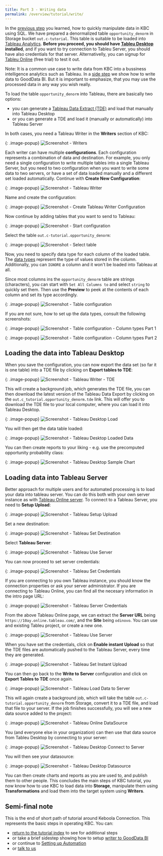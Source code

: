 ```yaml
---
title: Part 3 - Writing data
permalink: /overview/tutorial/write/
---
```


In the [previous step](/overview/tutorial/manipulate/) you learned, how to quickly manipulate data in
KBC using SQL. We have prepared a denormalized table `opportunity_denorm` in Storage bucket
`out.c-tutorial`. This table is suitable to be loaded into [Tableau Analytics](http://www.tableau.com/). 
**Before you proceed, you should have [Tableu Desktop](http://www.tableau.com/products/desktop) installed**, 
and if you want to try connection to Tableu Server, you should have also credentials for that server. 
Alternativelly, you can signup for [Tableu Online](http://www.tableau.com/products/cloud-bi) (free trial) to test it out.

Note: It is a common use case to write data from KBC into a bussiness intelligence analytics such as Tableau. 
In a [side step](/overview/tutorial/write/gooddata/) we show how to write data to GoodData BI. But it is important
to emphasize, that you may use the processed data in any way you wish really.   

To load the table `opportunity_denorm` into Tableau, there are basically two options:

- you can generate a [Tableau Data Extract (TDE)](http://www.tableau.com/about/blog/2014/7/understanding-tableau-data-extracts-part1) 
and load that manually into Tableau Desktop
- or you can generate a TDE and load it (manually or automatically) into Tableau Server

In both cases, you need a Tableau Writer in the **Writers** section of KBC: 

{: .image-popup}
![Screenshot - Writers](/overview/tutorial/write/writers-intro.png)

Each writer can have multiple **configurations**. Each configuration represents a combination of 
data and destination. For example, you only need a single configuration to write multiple tables into a single
Tableau Server, but you need to two configuration when you want to write some data to two servers, or have a 
set of data loaded manually and a different set loaded automatically. Continue with **Create New Configuration**:

{: .image-popup}
![Screenshot - Tableau Writer](/overview/tutorial/write/tableau-intro.png)

Name and create the configuration:

{: .image-popup}
![Screenshot - Create Tableau Writer Configuration](/overview/tutorial/write/tableau-create-config.png)

Now continue by adding tables that you want to send to Tableau:

{: .image-popup}
![Screenshot - Start configuration](/overview/tutorial/write/tableau-config.png)

Select the table `out.c-tutorial.opportunity_denorm`:

{: .image-popup}
![Screenshot - Select table](/overview/tutorial/write/tableau-select-table.png)

Now, you need to specify data type for each column of the loaded table. The 
[data types](https://onlinehelp.tableau.com/current/pro/online/mac/en-us/datafields_typesandroles_datatypes.html)
represent the type of values stored in the column. Additionally, you can `IGNORE` a column and it won't be loaded
into Tableau at all.

Since most columns ins the `opportunity_denorm` table are strings (characters), you can start 
with `Set All Columns to` and select `string` to quickly set them. Then use the **Preview** to peek at
the contents of each column and set its type accordingly.

{: .image-popup}
![Screenshot - Table configuration](/overview/tutorial/write/tableau-table-config-1.png)

If you are not sure, how to set up the data types, consult the following screenshots:
 
{: .image-popup}
![Screenshot - Table configuration - Column types Part 1](/overview/tutorial/write/tableau-table-config-2.png)

{: .image-popup}
![Screenshot - Table configuration - Column types Part 2](/overview/tutorial/write/tableau-table-config-3.png)

## Loading the data into Tableau Desktop 

When you save the configuration, you can now export the data set (so far it is one table) into a TDE file by
clicking on **Export tables to TDE**:

{: .image-popup}
![Screenshot - Tableau Writer - TDE](/overview/tutorial/write/tableau-intro-2.png)

This will create a background job, which generates the TDE file, you can then download the latest version
of the Tableau Data Export by clicking on the `out.c_tutorial.opportunity_denorm.tde` link. This will offer you to
download the TDE file to your local computer, where you can load it into Tableau Desktop.

{: .image-popup}
![Screenshot - Tableau Desktop Load](/overview/tutorial/write/tableau-desktop-intro.png)

You will then get the data table loaded:

{: .image-popup}
![Screenshot - Tableau Desktop Loaded Data](/overview/tutorial/write/tableau-desktop-data.png)

You can then create reports to your liking - e.g. use the precomputed opportunity probability class:

{: .image-popup}
![Screenshot - Tableau Desktop Sample Chart](/overview/tutorial/write/tableau-desktop-sample.png)

## Loading data into Tableau Server

Better approach for multiple users and for automated processing is to load your data into tableau server.
You can do this both with your own server instance as 
with [Tableau Online server](http://www.tableau.com/products/cloud-bi). To connect to a Tableau Server, you
need to **Setup Upload**:

{: .image-popup}
![Screenshot - Tableau Setup Upload](/overview/tutorial/write/tableau-intro-3.png)

Set a new destination: 

{: .image-popup}
![Screenshot - Tableau Set Destination](/overview/tutorial/write/tableau-destination.png)

Select **Tableau Server**:

{: .image-popup}
![Screenshot - Tableau Use Server](/overview/tutorial/write/tableau-destination-server.png)

You can now proceed to set server credentials:

{: .image-popup}
![Screenshot - Tableau Set Credentials](/overview/tutorial/write/tableau-destination-intro.png)

If you are connecting to you own Tableau instance, you should know the connection properties or
ask your server administrator. If you are connecting to Tableau Online, you can find all the necesary 
information in the intro page URL:

{: .image-popup}
![Screenshot - Tableau Server Credentials](/overview/tutorial/write/tableau-online-intro.png)

From the above Tableau Online page, we can extract the **Server URL** being `https://10ay.online.tableau.com/`,
and the **Site** being `odinovo`. You can use and existing Tableu project, or create a new one.   

{: .image-popup}
![Screenshot - Tableau Use Server](/overview/tutorial/write/tableau-credentials.png)

When you have set the credentials, click on **Enable instant Upload** so that the TDE files are automatically
pushed to the Tableau Server, every time they are generated. 

{: .image-popup}
![Screenshot - Tableau Set Instant Upload](/overview/tutorial/write/tableau-destination-final.png)

You can then go back to the **Write to Server** configuration and click on **Export Tables to TDE** once again.
 
{: .image-popup}
![Screenshot - Tableau Load Data to Server](/overview/tutorial/write/tableau-intro-4.png)

This will again create a background job, which will take the table `out.c-tutorial.opportunity_denorm` from Storage,
convert it to a TDE file, and load that file to your server. If the job finishes successfully, you will see a new 
data source added to the project:
 
{: .image-popup}
![Screenshot - Tableau Online DataSource](/overview/tutorial/write/tableau-online-datasource.png)

You (and everyone else in your organization) can then use that data source from Tableu 
Desktop by connecting to your server:

{: .image-popup}
![Screenshot - Tableau Desktop Connect to Server](/overview/tutorial/write/tableau-desktop-server.png)

You will then see your datasource:

{: .image-popup}
![Screenshot - Tableau Desktop Datasource](/overview/tutorial/write/tableau-desktop-datasource.png)

You can then create charts and reports as you are used to, and publish them to other people. This concludes the
main steps of KBC tutorial, you now know how to use KBC to load data into **Storage**, manipulate them using
**Transformations** and load them into the target system using **Writers**. 

## Semi-final note
This is the end of short path of tutorial around Keboola Connection. This represents the basic steps in 
operating KBC. You can:

- [return to the tutorial index](/overview/tutorial/) to see for additional steps 
- or take a brief sidestep showing how to setup [writer to GoodData BI](/overview/tutorial/write/gooddata/)
- or continue to [Setting up Automation](/overview/tutorial/automate/) 
- or [talk to us](/)
